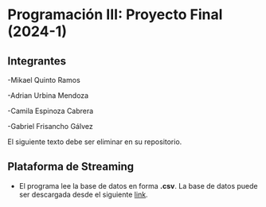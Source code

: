 # Programación III: Proyecto Final (2024-1)

## Integrantes

-Mikael Quinto Ramos

-Adrian Urbina Mendoza

-Camila Espinoza Cabrera

-Gabriel Frisancho Gálvez

El siguiente texto debe ser eliminar en su repositorio.

## Plataforma de Streaming
* El programa lee la base de datos en forma **.csv**. La base de datos puede ser descargada desde el siguiente [link](https://drive.google.com/file/d/1EwILGKEVmbmWsGaDXd0gj9F6sE48oxh5/view?usp=sharing).

